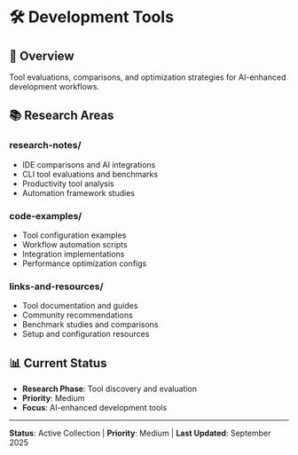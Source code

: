 # 🛠️ Development Tools

## 🎯 **Overview**
Tool evaluations, comparisons, and optimization strategies for AI-enhanced development workflows.

## 📚 **Research Areas**

### **research-notes/**
- IDE comparisons and AI integrations
- CLI tool evaluations and benchmarks
- Productivity tool analysis
- Automation framework studies

### **code-examples/**
- Tool configuration examples
- Workflow automation scripts
- Integration implementations
- Performance optimization configs

### **links-and-resources/**
- Tool documentation and guides
- Community recommendations
- Benchmark studies and comparisons
- Setup and configuration resources

## 📊 **Current Status**
- **Research Phase**: Tool discovery and evaluation
- **Priority**: Medium
- **Focus**: AI-enhanced development tools

---

**Status**: Active Collection | **Priority**: Medium | **Last Updated**: September 2025